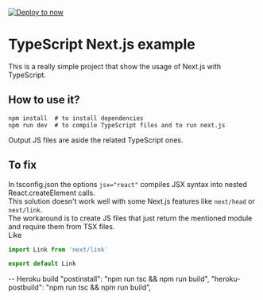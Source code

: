[![Deploy to now](https://deploy.now.sh/static/button.svg)](https://deploy.now.sh/?repo=https://github.com/zeit/next.js/tree/master/examples/with-typescript)
# TypeScript Next.js example  
This is a really simple project that show the usage of Next.js with TypeScript.  

## How to use it?  
```
npm install  # to install dependencies
npm run dev  # to compile TypeScript files and to run next.js  
```  

Output JS files are aside the related TypeScript ones.  

## To fix  
In tsconfig.json the options `jsx="react"` compiles JSX syntax into nested React.createElement calls.  
This solution doesn't work well with some Next.js features like `next/head` or `next/link`.  
The workaround is to create JS files that just return the mentioned module and require them from TSX files.  
Like  

```js
import Link from 'next/link'

export default Link
```

-- Heroku build
    "postinstall": "npm run tsc && npm run build",
    "heroku-postbuild": "npm run tsc && npm run build",
    
